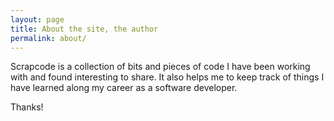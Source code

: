 ```yaml
---
layout: page
title: About the site, the author
permalink: about/
---
```


Scrapcode is a collection of bits and pieces of code I have been working with and found interesting to share. It also helps me to keep track of things I have learned along my career as a software developer. 

Thanks!

